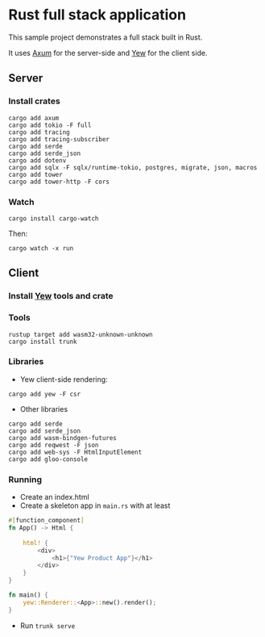 # Rust full stack application

This sample project demonstrates a full stack built in Rust.

It uses [Axum](https://github.com/tokio-rs/axum) for the server-side and [Yew](https://yew.rs)  for the client side.

## Server

### Install crates

```shell
cargo add axum
cargo add tokio -F full
cargo add tracing
cargo add tracing-subscriber
cargo add serde
cargo add serde_json
cargo add dotenv
cargo add sqlx -F sqlx/runtime-tokio, postgres, migrate, json, macros
cargo add tower
cargo add tower-http -F cors
```

### Watch

```shell 
cargo install cargo-watch
```

Then:

```shell 
cargo watch -x run
```

## Client

### Install [Yew](https://yew.rs) tools and crate

### Tools

```shell
rustup target add wasm32-unknown-unknown
cargo install trunk
```

### Libraries

- Yew client-side rendering:

```shell
cargo add yew -F csr
```

- Other libraries
```shell
cargo add serde
cargo add serde_json
cargo add wasm-bindgen-futures
cargo add reqwest -F json
cargo add web-sys -F HtmlInputElement
cargo add gloo-console
```

### Running

- Create an index.html
- Create a skeleton app in `main.rs` with at least

```rust
#[function_component]
fn App() -> Html {
    
    html! {
        <div>
            <h1>{"Yew Product App"}</h1>
        </div>
    }
}

fn main() {
    yew::Renderer::<App>::new().render();
}
```

- Run `trunk serve`

